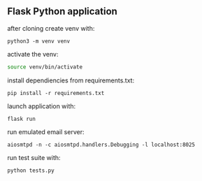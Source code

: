 ## Flask Python application

after cloning create venv with:
```
python3 -m venv venv
```

activate the venv:
```bash
source venv/bin/activate
```

install dependiencies from requirements.txt:
```
pip install -r requirements.txt
```

launch application with:
```
flask run
```

run emulated email server:
```
aiosmtpd -n -c aiosmtpd.handlers.Debugging -l localhost:8025
```

run test suite with:
```
python tests.py
```